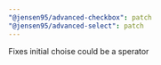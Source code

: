 ```yaml
---
"@jensen95/advanced-checkbox": patch
"@jensen95/advanced-select": patch
---
```


Fixes initial choise could be a sperator
